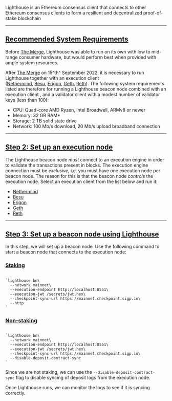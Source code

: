 Lighthouse is an Ethereum consensus client that connects to other Ethereum consensus clients to form a resilient and decentralized proof-of-stake blockchain

---------------

[Recommended System Requirements](https://lighthouse-book.sigmaprime.io/installation.html#recommended-system-requirements)
--------------------------------------------------------------------------------------------------------------------------

Before [The Merge](https://ethereum.org/en/roadmap/merge/), Lighthouse was able to run on its own with low to mid-range consumer hardware, but would perform best when provided with ample system resources.

After [The Merge](https://ethereum.org/en/roadmap/merge/) on 15^th^ September 2022, it is necessary to run Lighthouse together with an execution client ([Nethermind](https://nethermind.io/), [Besu](https://www.hyperledger.org/use/besu), [Erigon](https://github.com/ledgerwatch/erigon), [Geth](https://geth.ethereum.org/), [Reth](https://github.com/paradigmxyz/reth)). The following system requirements listed are therefore for running a Lighthouse beacon node combined with an execution client , and a validator client with a modest number of validator keys (less than 100):

-   CPU: Quad-core AMD Ryzen, Intel Broadwell, ARMv8 or newer
-   Memory: 32 GB RAM\*
-   Storage: 2 TB solid state drive
-   Network: 100 Mb/s download, 20 Mb/s upload broadband connection

-------
[Step 2: Set up an execution node](https://lighthouse-book.sigmaprime.io/run_a_node.html#step-2-set-up-an-execution-node)
-------------------------------------------------------------------------------------------------------------------------

The Lighthouse beacon node *must* connect to an execution engine in order to validate the transactions present in blocks. The execution engine connection must be *exclusive*, i.e. you must have one execution node per beacon node. The reason for this is that the beacon node *controls* the execution node. Select an execution client from the list below and run it:

-   [Nethermind](https://docs.nethermind.io/nethermind/first-steps-with-nethermind/running-nethermind-post-merge)
-   [Besu](https://besu.hyperledger.org/en/stable/public-networks/get-started/connect/mainnet/)
-   [Erigon](https://github.com/ledgerwatch/erigon#beacon-chain-consensus-layer)
-   [Geth](https://geth.ethereum.org/docs/getting-started/consensus-clients)
-   [Reth](https://reth.rs/run/mainnet.html)


-----------

[Step 3: Set up a beacon node using Lighthouse](https://lighthouse-book.sigmaprime.io/run_a_node.html#step-3-set-up-a-beacon-node-using-lighthouse)
---------------------------------------------------------------------------------------------------------------------------------------------------

In this step, we will set up a beacon node. Use the following command to start a beacon node that connects to the execution node:

### [Staking](https://lighthouse-book.sigmaprime.io/run_a_node.html#staking)

```

`lighthouse bn\
  --network mainnet\
  --execution-endpoint http://localhost:8551\
  --execution-jwt /secrets/jwt.hex\
  --checkpoint-sync-url https://mainnet.checkpoint.sigp.io\
  --http
`
```

### [Non-staking](https://lighthouse-book.sigmaprime.io/run_a_node.html#non-staking)

```

`lighthouse bn\
  --network mainnet\
  --execution-endpoint http://localhost:8551\
  --execution-jwt /secrets/jwt.hex\
  --checkpoint-sync-url https://mainnet.checkpoint.sigp.io\
  --disable-deposit-contract-sync
`
```

Since we are not staking, we can use the `--disable-deposit-contract-sync` flag to disable syncing of deposit logs from the execution node.

Once Lighthouse runs, we can monitor the logs to see if it is syncing correctly.